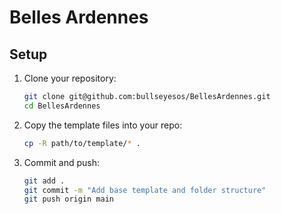 # Belles Ardennes

## Setup

1. Clone your repository:

   ```bash
   git clone git@github.com:bullseyesos/BellesArdennes.git
   cd BellesArdennes
   ```

2. Copy the template files into your repo:
   ```bash
   cp -R path/to/template/* .
   ```

3. Commit and push:
   ```bash
   git add .
   git commit -m "Add base template and folder structure"
   git push origin main
   ```